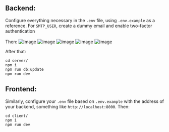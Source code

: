 ## Backend:

Configure everything necessary in the `.env` file, using `.env.example` as a reference. For `SMTP_USER`, create a dummy email and enable two-factor authentication
<br />
<br />
Then:
![image](https://github.com/user-attachments/assets/bf49849b-3e76-4885-847e-f402c57c2049)
![image](https://github.com/user-attachments/assets/33b0aafb-72e1-4e1e-b6f7-c4d2b893decd)
![image](https://github.com/user-attachments/assets/991c5e23-1a3c-4c27-94f1-fab28af2e116)
![image](https://github.com/user-attachments/assets/90598953-3310-49a1-ab91-f405bd7f7648)
![image](https://github.com/user-attachments/assets/9c8e9961-219d-45cd-b763-a066bbde6017)


After that:

```
cd server/
npm i
npm run db:update
npm run dev
```

## Frontend:

Similarly, configure your `.env` file based on `.env.example` with the address of your backend, something like `http://localhost:8000`. Then:

```
cd client/
npm i
npm run dev
```
